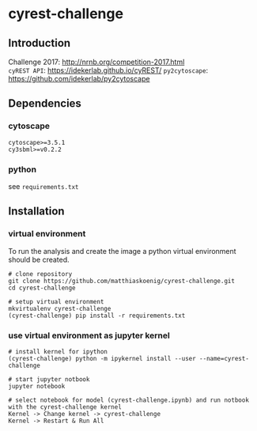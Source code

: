 # cyrest-challenge
## Introduction

Challenge 2017: http://nrnb.org/competition-2017.html  
`cyREST API`: https://idekerlab.github.io/cyREST/
`py2cytoscape`: https://github.com/idekerlab/py2cytoscape

## Dependencies
### cytoscape
`cytoscape>=3.5.1`  
`cy3sbml>=v0.2.2`
### python
see `requirements.txt`

## Installation
### virtual environment
To run the analysis and create the image a python virtual environment should be created.
```
# clone repository
git clone https://github.com/matthiaskoenig/cyrest-challenge.git
cd cyrest-challenge

# setup virtual environment
mkvirtualenv cyrest-challenge
(cyrest-challenge) pip install -r requirements.txt
```

### use virtual environment as jupyter kernel
```
# install kernel for ipython
(cyrest-challenge) python -m ipykernel install --user --name=cyrest-challenge

# start jupyter notbook
jupyter notebook

# select notebook for model (cyrest-challenge.ipynb) and run notbook with the cyrest-challenge kernel
Kernel -> Change kernel -> cyrest-challenge
Kernel -> Restart & Run All
```


